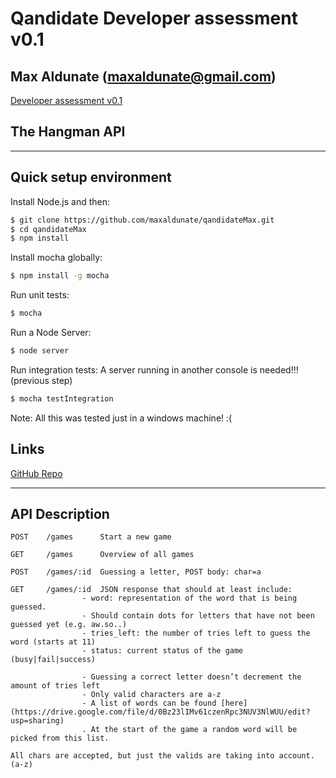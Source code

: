 # Qandidate Developer assessment v0.1
## Max Aldunate (maxaldunate@gmail.com)

[Developer assessment v0.1](https://docs.google.com/document/d/1NVPb3tOwOsMm1OhzyFqzN3HXPVTaRku-LPFzfLGPWgw/edit)

## The Hangman API
***

## Quick setup environment

Install Node.js and then:
```sh
$ git clone https://github.com/maxaldunate/qandidateMax.git
$ cd qandidateMax
$ npm install
```

Install mocha globally:
```sh
$ npm install -g mocha
```

Run unit tests:
```sh
$ mocha
```

Run a Node Server:
```sh
$ node server
```

Run integration tests:
A server running in another console is needed!!! (previous step)
```sh
$ mocha testIntegration
```

Note: All this was tested just in a windows machine! :(

## Links
[GitHub Repo](https://github.com/maxaldunate/qandidateMax.git)

***
## API Description
	POST    /games      Start a new game

	GET     /games      Overview of all games

	POST    /games/:id  Guessing a letter, POST body: char=a

	GET     /games/:id  JSON response that should at least include:
                    - word: representation of the word that is being guessed. 
                    - Should contain dots for letters that have not been guessed yet (e.g. aw.so..)
                    - tries_left: the number of tries left to guess the word (starts at 11)
                    - status: current status of the game (busy|fail|success)

					- Guessing a correct letter doesn’t decrement the amount of tries left
					- Only valid characters are a-z
					- A list of words can be found [here](https://drive.google.com/file/d/0Bz23lIMv61czenRpc3NUV3NlWUU/edit?usp=sharing)
					. At the start of the game a random word will be picked from this list.

    All chars are accepted, but just the valids are taking into account. (a-z)
